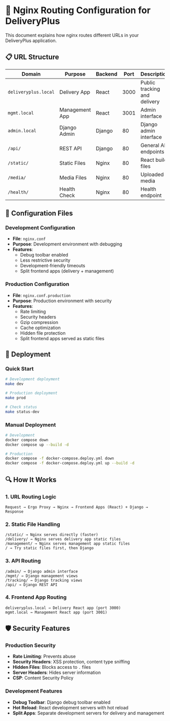 # 🚀 Nginx Routing Configuration for DeliveryPlus

This document explains how nginx routes different URLs in your DeliveryPlus application.

## 📋 URL Structure

| Domain | Purpose | Backend | Port | Description |
|--------|---------|---------|------|-------------|
| `deliveryplus.local` | Delivery App | React | 3000 | Public tracking and delivery |
| `mgmt.local` | Management App | React | 3001 | Admin interface |
| `admin.local` | Django Admin | Django | 80 | Django admin interface |
| `/api/` | REST API | Django | 80 | General API endpoints |
| `/static/` | Static Files | Nginx | 80 | React build files |
| `/media/` | Media Files | Nginx | 80 | Uploaded media |
| `/health/` | Health Check | Nginx | 80 | Health endpoint |

## 🔧 Configuration Files

### Development Configuration
- **File**: `nginx.conf`
- **Purpose**: Development environment with debugging
- **Features**: 
  - Debug toolbar enabled
  - Less restrictive security
  - Development-friendly timeouts
  - Split frontend apps (delivery + management)

### Production Configuration
- **File**: `nginx.conf.production`
- **Purpose**: Production environment with security
- **Features**:
  - Rate limiting
  - Security headers
  - Gzip compression
  - Cache optimization
  - Hidden file protection
  - Split frontend apps served as static files

## 🚀 Deployment

### Quick Start
```bash
# Development deployment
make dev

# Production deployment
make prod

# Check status
make status-dev
```

### Manual Deployment
```bash
# Development
docker compose down
docker compose up --build -d

# Production
docker compose -f docker-compose.deploy.yml down
docker compose -f docker-compose.deploy.yml up --build -d
```

## 🔍 How It Works

### 1. URL Routing Logic
```
Request → Ergo Proxy → Nginx → Frontend Apps (React) + Django → Response
```

### 2. Static File Handling
```
/static/ → Nginx serves directly (faster)
/delivery/ → Nginx serves delivery app static files
/management/ → Nginx serves management app static files
/ → Try static files first, then Django
```

### 3. API Routing
```
/admin/ → Django admin interface
/mgmt/ → Django management views
/tracking/ → Django tracking views
/api/ → Django REST API
```

### 4. Frontend App Routing
```
deliveryplus.local → Delivery React app (port 3000)
mgmt.local → Management React app (port 3001)
```

## 🛡️ Security Features

### Production Security
- **Rate Limiting**: Prevents abuse
- **Security Headers**: XSS protection, content type sniffing
- **Hidden Files**: Blocks access to `.` files
- **Server Headers**: Hides server information
- **CSP**: Content Security Policy

### Development Features
- **Debug Toolbar**: Django debug toolbar enabled
- **Hot Reload**: React development servers with hot reload
- **Split Apps**: Separate development servers for delivery and management 